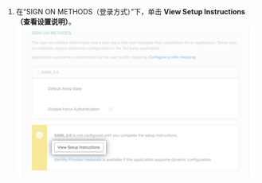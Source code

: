 1. 在“SIGN ON METHODS（登录方式）”下，单击 **View Setup Instructions（查看设置说明）**。 ![Okta 应用程序的"Sign On（登录）"选项卡中的"View Setup Instructions（查看设置说明）"按钮](/assets/images/help/saml/okta-view-setup-instructions.png)